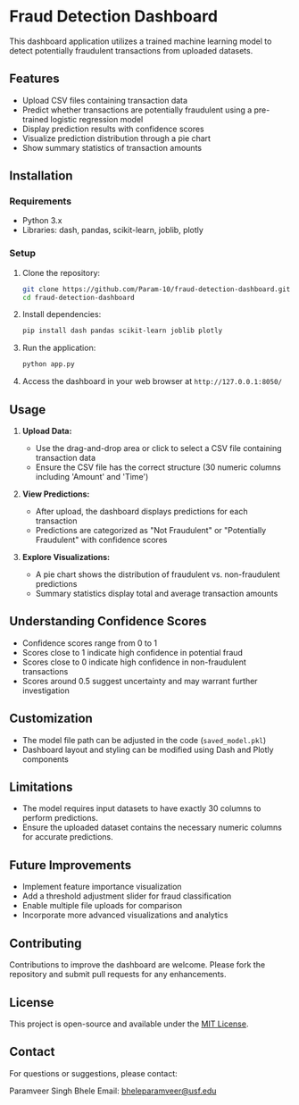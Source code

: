 # Fraud Detection Dashboard

This dashboard application utilizes a trained machine learning model to detect potentially fraudulent transactions from uploaded datasets.

## Features

- Upload CSV files containing transaction data
- Predict whether transactions are potentially fraudulent using a pre-trained logistic regression model
- Display prediction results with confidence scores
- Visualize prediction distribution through a pie chart
- Show summary statistics of transaction amounts

## Installation

### Requirements

- Python 3.x
- Libraries: dash, pandas, scikit-learn, joblib, plotly

### Setup

1. Clone the repository:
   ```bash
   git clone https://github.com/Param-10/fraud-detection-dashboard.git
   cd fraud-detection-dashboard
   ```

2. Install dependencies:
   ```bash
   pip install dash pandas scikit-learn joblib plotly
   ```

3. Run the application:
   ```bash
   python app.py
   ```

4. Access the dashboard in your web browser at `http://127.0.0.1:8050/`

## Usage

1. **Upload Data:**
   - Use the drag-and-drop area or click to select a CSV file containing transaction data
   - Ensure the CSV file has the correct structure (30 numeric columns including 'Amount' and 'Time')

2. **View Predictions:**
   - After upload, the dashboard displays predictions for each transaction
   - Predictions are categorized as "Not Fraudulent" or "Potentially Fraudulent" with confidence scores

3. **Explore Visualizations:**
   - A pie chart shows the distribution of fraudulent vs. non-fraudulent predictions
   - Summary statistics display total and average transaction amounts

## Understanding Confidence Scores

- Confidence scores range from 0 to 1
- Scores close to 1 indicate high confidence in potential fraud
- Scores close to 0 indicate high confidence in non-fraudulent transactions
- Scores around 0.5 suggest uncertainty and may warrant further investigation

## Customization

- The model file path can be adjusted in the code (`saved_model.pkl`)
- Dashboard layout and styling can be modified using Dash and Plotly components

## Limitations

- The model requires input datasets to have exactly 30 columns to perform predictions.
- Ensure the uploaded dataset contains the necessary numeric columns for accurate predictions.


## Future Improvements

- Implement feature importance visualization
- Add a threshold adjustment slider for fraud classification
- Enable multiple file uploads for comparison
- Incorporate more advanced visualizations and analytics

## Contributing

Contributions to improve the dashboard are welcome. Please fork the repository and submit pull requests for any enhancements.

## License

This project is open-source and available under the [MIT License](LICENSE).

## Contact

For questions or suggestions, please contact:

Paramveer Singh Bhele
Email: bheleparamveer@usf.edu

